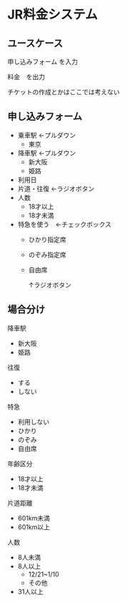 # JR料金システム
## ユースケース

申し込みフォーム を入力

料金　を出力

チケットの作成とかはここでは考えない

## 申し込みフォーム

- 乗車駅  ←プルダウン
    - 東京
- 降車駅  ←プルダウン
    - 新大阪
    - 姫路
- 利用日
- 片道・往復 ←ラジオボタン
- 人数
    - 18才以上
    - 18才未満
- 特急を使う　←チェックボックス
    - ひかり指定席
    - のぞみ指定席
	- 自由席

        ↑ラジオボタン
## 場合分け
降車駅
- 新大阪
- 姫路

往復
- する
- しない

特急
- 利用しない
- ひかり
- のぞみ
- 自由席

年齢区分
- 18才以上
- 18才未満

片道距離
- 601km未満
- 601km以上

人数
- 8人未満
- 8人以上
  - 12/21~1/10
  - その他
- 31人以上
